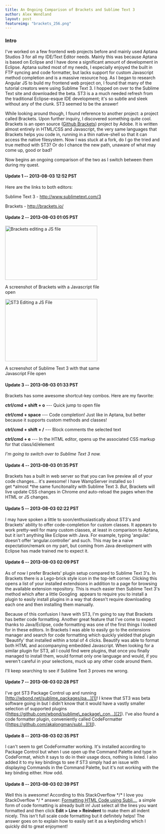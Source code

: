 ```yaml
---
title: An Ongoing Comparison of Brackets and Sublime Text 3
author: Alex Wendland
layout: post
featureimg: "brackets_256.png"
---
```

### Intro

I've worked on a few frontend web projects before and mainly used Aptana Studios 3 for all my IDE/Text Editor needs. Mainly this was because Aptana is based on Eclipse and I have done a significant amount of development in Eclipse. Aptana suited most of my needs, I especially enjoyed the built in FTP syncing and code formatter, but lacks support for custom Javascript method completion and is a massive resource hog. As I began to research Angular JS to build my frontend web project on, I found that many of the tutorial creators were using Sublime Text 3. I hopped on over to the Sublime Text site and downloaded the beta. ST3 is a a much needed refresh from the traditional Eclipse-esque IDE development; it's so subtle and sleek without any of the clunk. ST3 seemed to be the answer!

While looking around though, I found reference to another project: a project called Brackets. Upon further inquiry, I discovered something quite cool. Brackets is an open source (<a title="Github Brackets" href="https://github.com/adobe/brackets" target="_blank">Github Brackets</a>) project by Adobe. It is written almost entirely in HTML/CSS and Javascript, the very same languages that Brackets helps you code in, running in a thin native-shell so that it can access the native filesystem. Now I was stuck at a fork, do I go the tried and true method with ST3? Or do I chance the new path, unaware of what may come up, good or bad?

Now begins an ongoing comparison of the two as I switch between them during my quest.<!--break-->

#### Update 1 -- 2013-08-03 12:52 PST

Here are the links to both editors:

Sublime Text 3 - <http://www.sublimetext.com/3>

Brackets - <http://brackets.io/>

#### Update 2 -- 2013-08-03 01:05 PST

<div id="attachment_61" style="width: 310px" class="wp-caption aligncenter">
  <a href="{{ site.url }}/img/brackets_screenshot.png"><img alt="Brackets editing a JS file" src="{{ site.url }}/img/brackets_screenshot.png" width="300" height="176" /></a><p>
    A screenshot of Brackets with a Javascript file open
  </p>
</div>

<div id="attachment_62" style="width: 310px" class="wp-caption aligncenter">
  <a href="{{ site.url }}/img/st3_screenshot.png"><img alt="ST3 Editing a JS File" src="{{ site.url }}/img/st3_screenshot.png" width="300" height="202" /></a><p>
    A screenshot of Sublime Text 3 with that same Javascript File open
  </p>
</div>

#### Update 3 -- 2013-08-03 01:33 PST

Brackets has some awesome shortcut-key combos. Here are my favorite:

**ctrl/cmd + shift + o** --- Quick jump to open file

**ctrl/cmd + space** --- Code completion! Just like in Aptana, but better because it supports custom methods and classes!

**ctrl/cmd + shift + /** --- Block comments the selected text

**ctrl/cmd + e** --- In the HTML editor, opens up the associated CSS markup for that class/id/element

*I'm going to switch over to Sublime Text 3 now.*

#### Update 4 -- 2013-08-03 01:35 PST

Brackets has a built in web server so that you can live preview all of your code changes... it's awesome! I have WampServer installed so I get *almost *the same funcitonality with Sublime Text 3. *But*, Brackets will live update CSS changes in Chrome *and* auto-reload the pages when the HTML or JS changes.

#### Update 5 -- 2013-08-03 02:22 PST

I may have spoken a little to soon/enthusiastically about ST3's and Brackets' ability to offer code-completion for custom classes. It appears to work pretty-well for many custom classes, at least in comparison to Aptana, but it isn't anything like Eclipse with Java. For example, typing 'angular.' doesn't offer 'angular.controller' and such. This may be a naive expectation/remark on my part, but coming from Java development with Eclipse has made trained me to expect it.

#### Update 6 -- 2013-08-03 02:09 PST

As of now I prefer Brackets' plugin setup compared to Sublime Text 3's. In Brackets there is a Lego-brick style icon in the top-left corner. Clicking this opens a list of your installed extendsions in addition to a page for browsing the available extension repository. This is much easier then Sublime Text 3's method which after a little Googling  appears to require you to install a plugin to easily install plugins in a way that doesn't require downloading each one and then installing them manually.

Because of this confusion I have with ST3, I'm going to say that Brackets has better code formatting. Another great feature that I've come to expect thanks to Java/Eclipse, code formatting was one of the first things I looked for in these editors. In Brackets I was able to easily go to the extensions manager and search for code formatting which quickly yielded that plugin 'Beautify' that installed within a total of 4 clicks. Beautify was able to format both HTML and accompanying embedded Javascript. When looking for a similar plugin for ST3, all I could find were plugins, that once you finally managed to install them, would format only one language and would, if you weren't careful in your selections, muck up any other code around them.

I'll keep searching to see if Sublime Text 3 proves me wrong.

#### Update 7 -- 2013-08-03 02:28 PST

I've got ST3 Package Control up and running [http://wbond.net/sublime_packages/pa...][1]! I knew that ST3 was beta software going in but I didn't know that it would have a vastly smaller selection of supported plugins ([https://github.com/wbond/sublime\_package\_con...][2]). I've also found a code formatter plugin, conveniently called CodeFormatter ([https://github.com/akalongman/subl...][3]).

#### Update 8 -- 2013-08-03 02:35 PST

I can't seem to get CodeFormatter working. It's installed according to Package Control but when I use open up the Command Palette and type in CodeFormat, which it says to do in their usage docs, nothing is listed. I also added it to my key bindings to see if ST3 simply had an issue with displaying Commands in the Command Palette, but it's not working with the key binding either. How odd.

#### Update 8 -- 2013-08-03 02:39 PST

Well this is awesome! According to this StackOverflow */\* I love you StackOverflow \*/ * answer: <a title="Formatting HTML Code using Sublime Text 2" href="http://stackoverflow.com/questions/8839753/formatting-html-code-using-sublime-text-2" target="_blank">Formatting HTML Code using Subli...</a>, a simple form of code formatting is already built in! Just select all the lines you want formatted and then click **Edit > Line > Reindent** to make them all indent nicely. This isn't full scale code formatting but it definitely helps! The answer goes on to explain how to easily set it as a keybinding which I quickly did to great enjoyment!

 [1]: http://wbond.net/sublime_packages/package_control/installation#ST3
 [2]: https://github.com/wbond/sublime_package_control/wiki/Sublime-Text-3-Compatible-Packages
 [3]: https://github.com/akalongman/sublimetext-codeformatter